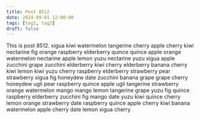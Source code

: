 ```yaml
---
title: Post 8512
date: 2024-09-01 12:00:00
tags: [tag1, tag2]
draft: false
---
```

This is post 8512.
xigua
kiwi
watermelon
tangerine
cherry
apple
cherry
kiwi
nectarine
fig
orange
raspberry
elderberry
quince
quince
apple
orange
watermelon
nectarine
apple
lemon
yuzu
nectarine
yuzu
xigua
apple
zucchini
grape
zucchini
elderberry
kiwi
cherry
elderberry
banana
cherry
kiwi
lemon
kiwi
yuzu
cherry
raspberry
elderberry
strawberry
pear
strawberry
xigua
fig
honeydew
date
zucchini
banana
grape
grape
cherry
honeydew
ugli
pear
raspberry
quince
apple
ugli
tangerine
strawberry
orange
watermelon
mango
mango
lemon
tangerine
grape
yuzu
fig
quince
raspberry
elderberry
zucchini
fig
mango
date
yuzu
kiwi
quince
cherry
lemon
orange
strawberry
date
raspberry
quince
apple
cherry
kiwi
banana
watermelon
apple
cherry
date
lemon
xigua
cherry
